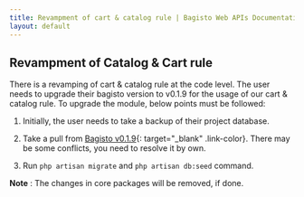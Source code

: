 ```yaml
---
title: Revampment of cart & catalog rule | Bagisto Web APIs Documentation
layout: default
---
```


## Revampment of Catalog & Cart rule

There is a revamping of cart & catalog rule at the code level. The user needs to upgrade their bagisto version to v0.1.9 for the usage of our cart & catalog rule. To upgrade the module, below points must be followed:

1. Initially, the user needs to take a backup of their project database.

2. Take a pull from [Bagisto v0.1.9](https://github.com/bagisto/bagisto/tree/v0.1.9){: target="\_blank" .link-color}. There may be some conflicts, you need to resolve it by own.

3. Run `php artisan migrate` and `php artisan db:seed` command.

**Note** : The changes in core packages will be removed, if done.